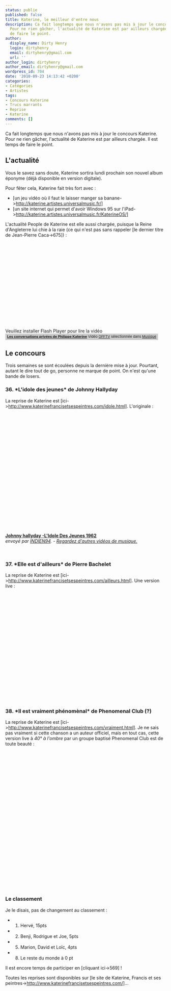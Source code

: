 ```yaml
---
status: publie
published: false
title: Katerine, le meilleur d'entre nous
description: Ca fait longtemps que nous n'avons pas mis à jour le concours Katerine.
  Pour ne rien gâcher, l'actualité de Katerine est par ailleurs chargée. Il est temps
  de faire le point.
author:
  display_name: Dirty Henry
  login: dirtyhenry
  email: dirtyhenry@gmail.com
  url: ''
author_login: dirtyhenry
author_email: dirtyhenry@gmail.com
wordpress_id: 704
date: '2010-09-23 14:13:42 +0200'
categories:
- Catégories
- Artistes
tags:
- Concours Katerine
- Trucs marrants
- Reprise
- Katerine
comments: []
---
```

Ca fait longtemps que nous n'avons pas mis à jour le concours Katerine. Pour ne rien gâcher, l'actualité de Katerine est par ailleurs chargée. Il est temps de faire le point.

<h2>L'actualité</h2>

Vous le savez sans doute, Katerine sortira lundi prochain son nouvel album éponyme (déjà disponible en version digitale).

Pour fêter cela, Katerine fait très fort avec :
- [un jeu vidéo où il faut le laisser manger sa banane->http://katerine.artistes.universalmusic.fr/]
- [un site internet qui permet d'avoir Windows 95 sur l'iPad->http://katerine.artistes.universalmusic.fr/KaterineOS/]

L'actualité People de Katerine est elle aussi chargée, puisque la Reine d'Angleterre lui chie à la raie (ce qui n'est pas sans rappeler [le dernier titre de Jean-Pierre Caca->675]) :

<div><object type="application/x-shockwave-flash" data="http://www.wat.tv/swf2/206744nIc0K115163507" width="480" height="270" id="wat_5163507"><param name="movie" value="http://www.wat.tv/swf2/206744nIc0K115163507" /><param name="allowScriptAccess" value="always" /><param name="allowFullScreen" value="true" /><embed width="480" height="270" src="http://www.wat.tv/swf2/206744nIc0K115163507"  allowscriptaccess="always" allowfullscreen="true" />Veuillez installer Flash Player pour lire la vidéo</object></div><div class="watlinks" style="width:480px;font-size:11px; background:#CCCCCC; padding:2px 0 4px 0; text-align: center;"><a target="_blank" class="waturl" href="http://www.wat.tv/video/conversations-privees-philippe-32o6r_2z78r_.html" title="Vidéo Les conversations priv&eacute;es de Philippe Katerine sur wat.tv"><strong>Les conversations privées de Philippe Katerine</strong></a> Vidéo <a class="waturl altuser" href="http://www.wat.tv/OFFTV" title="Retrouvez toutes les vidéos OFFTV sur wat.tv">OFFTV</a> sélectionnée dans <a href="http://www.wat.tv/guide/musique" class="waturl alttheme" title="Toutes les vidéos Musique sont sur wat.tv">Musique</a> </div>

<h2>Le concours</h2>

Trois semaines se sont écoulées depuis la dernière mise à jour. Pourtant, autant le dire tout de go, personne ne marque de point. On n'est qu'une bande de losers.

<h3>36. *L'idole des jeunes* de Johnny Hallyday</h3>

La reprise de Katerine est [ici->http://www.katerinefrancisetsespeintres.com/idole.html]. L'originale :

<object width="500" height="375"><param name="movie" value="http://www.dailymotion.com/swf/video/xuh8q?width=500&theme=default&foreground=%23F7FFFD&highlight=%23FFC300&background=%23171D1B&start=&animatedTitle=&additionalInfos=0&autoPlay=0&hideInfos=0"></param><param name="allowFullScreen" value="true"></param><param name="allowScriptAccess" value="always"></param><embed type="application/x-shockwave-flash" src="http://www.dailymotion.com/swf/video/xuh8q?width=500&theme=default&foreground=%23F7FFFD&highlight=%23FFC300&background=%23171D1B&start=&animatedTitle=&additionalInfos=0&autoPlay=0&hideInfos=0" width="500" height="375" allowfullscreen="true" allowscriptaccess="always"></embed></object><br /><b><a href="http://www.dailymotion.com/video/xuh8q_johnny-hallyday-l-idole-des-jeunes_music">Johnny hallyday -L'Idole Des Jeunes 1962</a></b><br /><i>envoy&eacute; par <a href="http://www.dailymotion.com/INDIEN94">INDIEN94</a>. - <a href="http://www.dailymotion.com/fr/channel/music">Regardez d'autres vid&eacute;os de musique.</a></i>

&nbsp;

<h3>37. *Elle est d'ailleurs* de Pierre Bachelet</h3>

La reprise de Katerine est [ici->http://www.katerinefrancisetsespeintres.com/ailleurs.html]. Une version live :

<object width="500" height="306"><param name="movie" value="http://www.youtube.com/v/H28JwoGQfBU?fs=1&hl=fr_FR"></param><param name="allowFullScreen" value="true"></param><param name="allowscriptaccess" value="always"></param><embed src="http://www.youtube.com/v/H28JwoGQfBU?fs=1&hl=fr_FR" type="application/x-shockwave-flash" allowscriptaccess="always" allowfullscreen="true" width="500" height="306"></embed></object>

&nbsp;

<h3>38. *Il est vraiment phénomènal* de Phenomenal Club (?)</h3>

La reprise de Katerine est [ici->http://www.katerinefrancisetsespeintres.com/vraiment.html]. Je ne sais pas vraiment si cette chanson a un auteur officiel, mais en tout cas, cette version live à *40° à l'ombre* par un groupe baptisé Phenomenal Club est de toute beauté :

<object width="500" height="400"><param name="movie" value="http://www.youtube.com/v/X4cD1w10x_M?fs=1&hl=fr_FR"></param><param name="allowFullScreen" value="true"></param><param name="allowscriptaccess" value="always"></param><embed src="http://www.youtube.com/v/X4cD1w10x_M?fs=1&hl=fr_FR" type="application/x-shockwave-flash" allowscriptaccess="always" allowfullscreen="true" width="500" height="400"></embed></object>

&nbsp;

<h3>Le classement</h3>

Je le disais, pas de changement au classement :

- 1. Hervé, 15pts
- 2. Benji, Rodrigue et Joe, 5pts
- 5. Marion, David et Loïc, 4pts
- 8. Le reste du monde à 0 pt

Il est encore temps de participer en [cliquant ici->569] !

Toutes les reprises sont disponibles sur [le site de Katerine, Francis et ses peintres->http://www.katerinefrancisetsespeintres.com/]...
